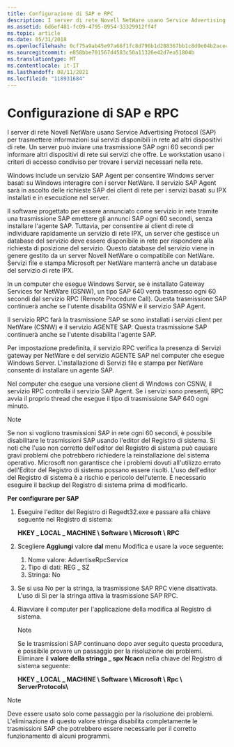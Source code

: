 ```yaml
---
title: Configurazione di SAP e RPC
description: I server di rete Novell NetWare usano Service Advertising Protocol (SAP) per trasmettere informazioni sui servizi disponibili in rete ad altri dispositivi di rete.
ms.assetid: 6d6ef481-fc09-4795-8954-33329912ff4f
ms.topic: article
ms.date: 05/31/2018
ms.openlocfilehash: 0cf75a9ab45e97a66f1fc8d796b1d288367bb1c8d0e04b2ace4a90de7e21cbbe
ms.sourcegitcommit: e858bbe701567d4583c50a11326e42d7ea51804b
ms.translationtype: MT
ms.contentlocale: it-IT
ms.lasthandoff: 08/11/2021
ms.locfileid: "118931684"
---
```

# <a name="configuring-sap-and-rpc"></a>Configurazione di SAP e RPC

I server di rete Novell NetWare usano Service Advertising Protocol (SAP) per trasmettere informazioni sui servizi disponibili in rete ad altri dispositivi di rete. Un server può inviare una trasmissione SAP ogni 60 secondi per informare altri dispositivi di rete sui servizi che offre. Le workstation usano i criteri di accesso condiviso per trovare i servizi necessari nella rete.

Windows include un servizio SAP Agent per consentire Windows server basati su Windows interagire con i server NetWare. Il servizio SAP Agent sarà in ascolto delle richieste SAP dei client di rete per i servizi basati su IPX installati e in esecuzione nel server.

Il software progettato per essere annunciato come servizio in rete tramite una trasmissione SAP emettere gli annunci SAP ogni 60 secondi, senza installare l'agente SAP. Tuttavia, per consentire ai client di rete di individuare rapidamente un servizio di rete IPX, un server che gestisce un database del servizio deve essere disponibile in rete per rispondere alla richiesta di posizione del servizio. Questo database del servizio viene in genere gestito da un server Novell NetWare o compatibile con NetWare. Servizi file e stampa Microsoft per NetWare manterrà anche un database del servizio di rete IPX.

In un computer che esegue Windows Server, se è installato Gateway Services for NetWare (GSNW), un tipo SAP 640 verrà trasmesso ogni 60 secondi dal servizio RPC (Remote Procedure Call). Questa trasmissione SAP continuerà anche se l'utente disabilita GSNW e il servizio SAP Agent.

Il servizio RPC farà la trasmissione SAP se sono installati i servizi client per NetWare (CSNW) e il servizio AGENTE SAP. Questa trasmissione SAP continuerà anche se l'utente disabilita l'agente SAP.

Per impostazione predefinita, il servizio RPC verifica la presenza di Servizi gateway per NetWare e del servizio AGENTE SAP nel computer che esegue Windows Server. L'installazione di Servizi file e stampa per NetWare consente di installare un agente SAP.

Nel computer che esegue una versione client di Windows con CSNW, il servizio RPC controlla il servizio SAP Agent. Se i servizi sono presenti, RPC avvia il proprio thread che esegue il tipo di trasmissione SAP 640 ogni minuto.

> [!NOTE]
> Se non si vogliono trasmissioni SAP in rete ogni 60 secondi, è possibile disabilitare le trasmissioni SAP usando l'editor del Registro di sistema. Si noti che l'uso non corretto dell'editor del Registro di sistema può causare gravi problemi che potrebbero richiedere la reinstallazione del sistema operativo. Microsoft non garantisce che i problemi dovuti all'utilizzo errato dell'Editor del Registro di sistema possano essere risolti. L'uso dell'editor del Registro di sistema è a rischio e pericolo dell'utente. È necessario eseguire il backup del Registro di sistema prima di modificarlo.

 

**Per configurare per SAP**

1.  Eseguire l'editor del Registro di Regedt32.exe e passare alla chiave seguente nel Registro di sistema:

    **HKEY \_ LOCAL \_ MACHINE \\ Software \\ Microsoft \\ RPC**

2.  Scegliere **Aggiungi** valore **dal** menu Modifica e usare la voce seguente:
    1.  Nome valore: AdvertiseRpcService
    2.  Tipo di dati: REG \_ SZ
    3.  Stringa: No
3.  Se si usa No per la stringa, la trasmissione SAP RPC viene disattivata. L'uso di Sì per la stringa attiva la trasmissione SAP RPC.
4.  Riavviare il computer per l'applicazione della modifica al Registro di sistema.
    > [!NOTE]
    > Se le trasmissioni SAP continuano dopo aver seguito questa procedura, è possibile provare un passaggio per la risoluzione dei problemi. Eliminare il **valore della stringa \_ spx Ncacn** nella chiave del Registro di sistema seguente:
    >
    > **HKEY \_ LOCAL \_ MACHINE \\ Software \\ Microsoft \\ Rpc \\ ServerProtocols\\**

     

> [!NOTE]  
> Deve essere usato solo come passaggio per la risoluzione dei problemi. L'eliminazione di questo valore stringa disabilita completamente le trasmissioni SAP che potrebbero essere necessarie per il corretto funzionamento di alcuni programmi.
